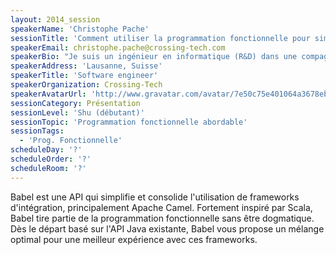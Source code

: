 ```yaml
---
layout: 2014_session
speakerName: 'Christophe Pache'
sessionTitle: 'Comment utiliser la programmation fonctionnelle pour simplifier une solution d''intégration'
speakerEmail: christophe.pache@crossing-tech.com
speakerBio: "Je suis un ingénieur en informatique (R&D) dans une compagnie spécialisée dans l'intégration, Une de tâches principales de mon équipe est la définition d'API innovante et accessible au plus grand nombre. \n\nComme tous n'apprécient pas forcément la programmation fonctionnelle, nous cherchons à rendre abordable les concepts que Scala met à disposition avec un minimum de connaissances requises,"
speakerAddress: 'Lausanne, Suisse'
speakerTitle: 'Software engineer'
speakerOrganization: Crossing-Tech
speakerAvatarUrl: 'http://www.gravatar.com/avatar/7e50c75e401064a3678eb1dbd7b1450a?size=200&default=mm'
sessionCategory: Présentation
sessionLevel: 'Shu (débutant)'
sessionTopic: 'Programmation fonctionnelle abordable'
sessionTags:
  - 'Prog. Fonctionnelle'
scheduleDay: '?'
scheduleOrder: '?'
scheduleRoom: '?'
---
```


Babel est une API qui simplifie et consolide l'utilisation de frameworks d'intégration, principalement Apache Camel. Fortement inspiré par Scala, Babel tire partie de la programmation fonctionnelle sans être dogmatique. Dès le départ basé sur l'API Java existante, Babel vous propose un mélange optimal pour une meilleur expérience avec ces frameworks.
